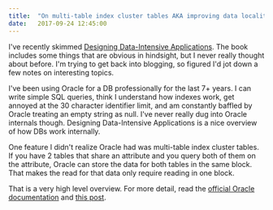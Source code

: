 ```yaml
---
title:  "On multi-table index cluster tables AKA improving data locality for related Oracle tables"
date:   2017-09-24 12:45:00
---
```


I've recently skimmed [Designing Data-Intensive Applications](https://dataintensive.net/). The book includes some things that are obvious in hindsight, but I never really thought about before. I'm trying to get back into blogging, so figured I'd jot down a few notes on interesting topics.

I've been using Oracle for a DB professionally for the last 7+ years. I can write simple SQL queries, think I understand how indexes work, get annoyed at the 30 character identifier limit, and am constantly baffled by Oracle treating an empty string as null. I've never really dug into Oracle internals though. Designing Data-Intensive Applications is a nice overview of how DBs work internally.

One feature I didn't realize Oracle had was multi-table index cluster tables. If you have 2 tables that share an attribute and you query both of them on the attribute, Oracle can store the data for both tables in the same block. That makes the read for that data only require reading in one block.

That is a very high level overview. For more detail, read the [official Oracle documentation](https://docs.oracle.com/cloud/latest/db112/CNCPT/tablecls.htm#CNCPT608) and [this post](http://www.dba-oracle.com/oracle_tip_hash_index_cluster_table.htm).